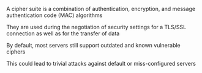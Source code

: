 A cipher suite is a combination of authentication, encryption, and message authentication code (MAC) algorithms

They are used during the negotiation of security settings for a TLS/SSL connection as well as for the transfer of data

By default, most servers still support outdated and known vulnerable ciphers

This could lead to trivial attacks against default or miss-configured servers
